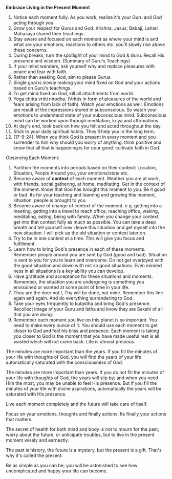 **Embrace Living in the Present Moment** 
1. Notice each moment fully. As you work, realize it's your Guru and God acting through you.
2. Grow your respect for Gurus and God. Krishna, Jesus, Babaji, Lahari Mahasaya shared their teachings.
3. Stay aware and focused on each moment as where your mind is and what are your emotions, reactions to others etc. you'll slowly rise above these concerns.
4. During breaks, turn the spotlight of your mind to God & Guru. Recall His presence and wisdom. (Summary of Guru's Teachings) 
5. If your mind wanders, ask yourself why and replace pleasures with peace and fear with faith.
6. Rather than seeking God, aim to please Gurus.
7. Single goal is slowly making your mind fixed on God and your actions based on Guru's teachings.
8. To get mind fixed on God, kill all attachments from world.
9. Yoga chitta vritti nirodha. (Vrittis in form of pleasures of the world and fears arising from lack of faith). Watch your emotions as well. Emotions are result of the impressions stored in subconscious. So watch your emotions to understand state of your subconscious mind. Subconscious mind can be worked upon through meditation, kriya and affirmations. 
10. At day's end, look back on how you felt and acted throughout the day.
11. Stick to your daily spiritual habits. They'll help you in the long term.
12. (17-9-24). When you think God is present in every moment and you surrender to him why should you worry of anything. think positive and know that all that is happening is for uour good. cultivate faith in God.

Observing Each Moment: 
1. Partition the moments into periods based on their context: Location, Situation, People Around you, your emotions/state etc. 
2. Become aware of **context** of each moment. Weather you are at work, with friends, social gathering, at home, meditating. Get in the context of the moment. Know that God has brought this moment to you. Be it good or bad. Its for your teaching and learning and growing this moment, situation, people is brought to you. 
3. Become aware of change of context of the moment. e.g. getting into a meeting, getting into a travel to reach office, reaching office, waking, meditating, eating, being with family. When you change your context, get into that context fully as much as possible. You can take a deep breath and tell yourself now i leave this situation and get myself into the new situation. I will pick up the old situation or context later on. 
4. Try to be in one context at a time. This will give you focus and fulfillment.
5. Learn how to bring God's presence in each of these moments. Remember people around you are sent by God (good and bad). Situation is sent to you for you to learn and overcome. Do not get overjoyed with the good situation and down with not so good situations. Even minded ness in all situations is a key ability you can develop. 
6. Have gratitude and acceptance for these situations and moments. Remember, the situation you are undergoing is something you envisioned or wanted at some point of time in your life. 
7. Thou are the doer not I, Thy will be done, not mine. Remember this line again and again. And do everything surrendering to God. 
8. Take your eyes frequently to kutastha and bring God's presence. Recollect image of your Guru and Istha and know they are Sakshi of all that you are doing. 
9. Remember each moment you live on this planet is so important. You need to make every ounce of it. You should use each moment to get closer to God and feel his bliss and presence. Each moment is taking you closer to God is the moment that you have made useful rest is all wasted which will not come back. Life is utmost precious. 


The minutes are more important than the years. If you fill the minutes of your life with thoughts of God, you will find the years of your life automatically saturated with the consciousness of God.

The minutes are more important than years. If you do not fill the minutes of your life with thoughts of God, the years will slip by; and when you need Him the most, you may be unable to feel His presence. But if you fill the minutes of your life with divine aspirations, automatically the years will be saturated with His presence.

Live each moment completely and the future will take care of itself.

Focus on your emotions, thoughts and finally actions. Its finally your actions that matters. 

The secret of health for both mind and body is not to mourn for the past, worry about the future, or anticipate troubles, but to live in the present moment wisely and earnestly.

The past is history, the future is a mystery, but the present is a gift. That's why it's called the present.

Be as simple as you can be; you will be astonished to see how uncomplicated and happy your life can become.